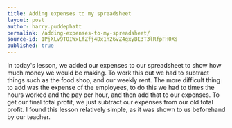 ```yaml
---
title: Adding expenses to my spreadsheet
layout: post
author: harry.puddephatt
permalink: /adding-expenses-to-my-spreadsheet/
source-id: 1PjXLv9TOIWxLfZfj4Dx1n26vZ4gxyBE3T3lRfpFH0Xs
published: true
---
```

In today's lesson, we added our expenses to our spreadsheet to show how much money we would be making. To work this out we had to subtract things such as the food shop, and our weekly rent. The more difficult thing to add was the expense of the employees, to do this we had to times the hours worked and the pay per hour, and then add that to our expenses. To get our final total profit, we just subtract our expenses from our old total profit. I found this lesson relatively simple, as it was shown to us beforehand by our teacher.

